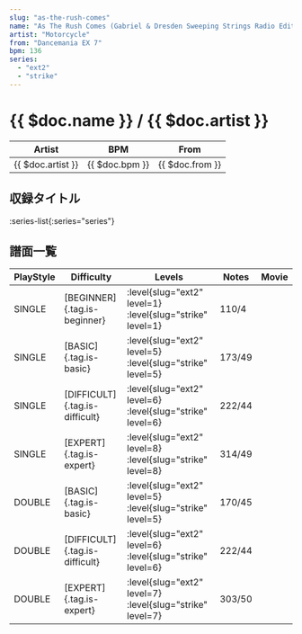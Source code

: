 ```yaml
---
slug: "as-the-rush-comes"
name: "As The Rush Comes (Gabriel & Dresden Sweeping Strings Radio Edit)"
artist: "Motorcycle"
from: "Dancemania EX 7"
bpm: 136
series:
  - "ext2"
  - "strike"
---
```


# {{ $doc.name }} / {{ $doc.artist }}

|Artist|BPM|From|
|------|---|----|
|{{ $doc.artist }}|{{ $doc.bpm }}|{{ $doc.from }}|

## 収録タイトル

:series-list{:series="series"}

## 譜面一覧

|PlayStyle|Difficulty|Levels|Notes|Movie|
|---------|----------|------|-----|-----|
|SINGLE|[BEGINNER]{.tag.is-beginner}|<div class="field is-grouped is-grouped-multiline">:level{slug="ext2" level=1} :level{slug="strike" level=1}</div>|110/4||
|SINGLE|[BASIC]{.tag.is-basic}|<div class="field is-grouped is-grouped-multiline">:level{slug="ext2" level=5} :level{slug="strike" level=5}</div>|173/49||
|SINGLE|[DIFFICULT]{.tag.is-difficult}|<div class="field is-grouped is-grouped-multiline">:level{slug="ext2" level=6} :level{slug="strike" level=6}</div>|222/44||
|SINGLE|[EXPERT]{.tag.is-expert}|<div class="field is-grouped is-grouped-multiline">:level{slug="ext2" level=8} :level{slug="strike" level=8}</div>|314/49||
|DOUBLE|[BASIC]{.tag.is-basic}|<div class="field is-grouped is-grouped-multiline">:level{slug="ext2" level=5} :level{slug="strike" level=5}</div>|170/45||
|DOUBLE|[DIFFICULT]{.tag.is-difficult}|<div class="field is-grouped is-grouped-multiline">:level{slug="ext2" level=6} :level{slug="strike" level=6}</div>|222/44||
|DOUBLE|[EXPERT]{.tag.is-expert}|<div class="field is-grouped is-grouped-multiline">:level{slug="ext2" level=7} :level{slug="strike" level=7}</div>|303/50||
